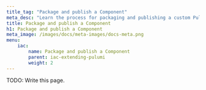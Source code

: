 ```yaml
---
title_tag: "Package and publish a Component"
meta_desc: "Learn the process for packaging and publishing a custom Pulumi Component."
title: Package and publish a Component
h1: Package and publish a Component
meta_image: /images/docs/meta-images/docs-meta.png
menu:
    iac:
        name: Package and publish a Component
        parent: iac-extending-pulumi
        weight: 2
---
```


TODO: Write this page.
<!-- 
Create new page titled "Package and Publish a Component".

Location in docs menu: Pulumi IaC-> Using Pulumi-> Extending Pulumi -> Package and Publish a Component

Notes:

Covers packaging and publishing a component for reuse/sharing (reference "Build a Component" page), discusses limitations (works with existing provider resources, vs net-new creation of resource types and should not have external side-effects directly… e.g. how packaged components are NOT providers, and when you’d need a provider instead)
Base this on Mikhail’s comp-as-comp demo.
Add section on migrating from legacy MLCs (or maybe this should be a separate doc, and just linked to from here)
 -->
